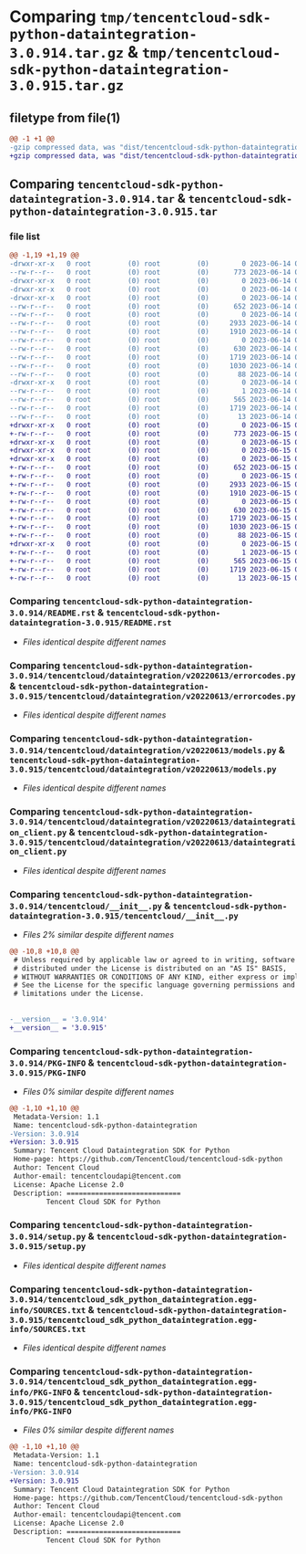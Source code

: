 # Comparing `tmp/tencentcloud-sdk-python-dataintegration-3.0.914.tar.gz` & `tmp/tencentcloud-sdk-python-dataintegration-3.0.915.tar.gz`

## filetype from file(1)

```diff
@@ -1 +1 @@
-gzip compressed data, was "dist/tencentcloud-sdk-python-dataintegration-3.0.914.tar", last modified: Wed Jun 14 00:24:19 2023, max compression
+gzip compressed data, was "dist/tencentcloud-sdk-python-dataintegration-3.0.915.tar", last modified: Thu Jun 15 00:23:18 2023, max compression
```

## Comparing `tencentcloud-sdk-python-dataintegration-3.0.914.tar` & `tencentcloud-sdk-python-dataintegration-3.0.915.tar`

### file list

```diff
@@ -1,19 +1,19 @@
-drwxr-xr-x   0 root         (0) root         (0)        0 2023-06-14 00:24:19.000000 tencentcloud-sdk-python-dataintegration-3.0.914/
--rw-r--r--   0 root         (0) root         (0)      773 2023-06-14 00:24:19.000000 tencentcloud-sdk-python-dataintegration-3.0.914/README.rst
-drwxr-xr-x   0 root         (0) root         (0)        0 2023-06-14 00:24:19.000000 tencentcloud-sdk-python-dataintegration-3.0.914/tencentcloud/
-drwxr-xr-x   0 root         (0) root         (0)        0 2023-06-14 00:24:19.000000 tencentcloud-sdk-python-dataintegration-3.0.914/tencentcloud/dataintegration/
-drwxr-xr-x   0 root         (0) root         (0)        0 2023-06-14 00:24:19.000000 tencentcloud-sdk-python-dataintegration-3.0.914/tencentcloud/dataintegration/v20220613/
--rw-r--r--   0 root         (0) root         (0)      652 2023-06-14 00:24:19.000000 tencentcloud-sdk-python-dataintegration-3.0.914/tencentcloud/dataintegration/v20220613/errorcodes.py
--rw-r--r--   0 root         (0) root         (0)        0 2023-06-14 00:24:19.000000 tencentcloud-sdk-python-dataintegration-3.0.914/tencentcloud/dataintegration/v20220613/__init__.py
--rw-r--r--   0 root         (0) root         (0)     2933 2023-06-14 00:24:19.000000 tencentcloud-sdk-python-dataintegration-3.0.914/tencentcloud/dataintegration/v20220613/models.py
--rw-r--r--   0 root         (0) root         (0)     1910 2023-06-14 00:24:19.000000 tencentcloud-sdk-python-dataintegration-3.0.914/tencentcloud/dataintegration/v20220613/dataintegration_client.py
--rw-r--r--   0 root         (0) root         (0)        0 2023-06-14 00:24:19.000000 tencentcloud-sdk-python-dataintegration-3.0.914/tencentcloud/dataintegration/__init__.py
--rw-r--r--   0 root         (0) root         (0)      630 2023-06-14 00:24:19.000000 tencentcloud-sdk-python-dataintegration-3.0.914/tencentcloud/__init__.py
--rw-r--r--   0 root         (0) root         (0)     1719 2023-06-14 00:24:19.000000 tencentcloud-sdk-python-dataintegration-3.0.914/PKG-INFO
--rw-r--r--   0 root         (0) root         (0)     1030 2023-06-14 00:24:19.000000 tencentcloud-sdk-python-dataintegration-3.0.914/setup.py
--rw-r--r--   0 root         (0) root         (0)       88 2023-06-14 00:24:19.000000 tencentcloud-sdk-python-dataintegration-3.0.914/setup.cfg
-drwxr-xr-x   0 root         (0) root         (0)        0 2023-06-14 00:24:19.000000 tencentcloud-sdk-python-dataintegration-3.0.914/tencentcloud_sdk_python_dataintegration.egg-info/
--rw-r--r--   0 root         (0) root         (0)        1 2023-06-14 00:24:19.000000 tencentcloud-sdk-python-dataintegration-3.0.914/tencentcloud_sdk_python_dataintegration.egg-info/dependency_links.txt
--rw-r--r--   0 root         (0) root         (0)      565 2023-06-14 00:24:19.000000 tencentcloud-sdk-python-dataintegration-3.0.914/tencentcloud_sdk_python_dataintegration.egg-info/SOURCES.txt
--rw-r--r--   0 root         (0) root         (0)     1719 2023-06-14 00:24:19.000000 tencentcloud-sdk-python-dataintegration-3.0.914/tencentcloud_sdk_python_dataintegration.egg-info/PKG-INFO
--rw-r--r--   0 root         (0) root         (0)       13 2023-06-14 00:24:19.000000 tencentcloud-sdk-python-dataintegration-3.0.914/tencentcloud_sdk_python_dataintegration.egg-info/top_level.txt
+drwxr-xr-x   0 root         (0) root         (0)        0 2023-06-15 00:23:18.000000 tencentcloud-sdk-python-dataintegration-3.0.915/
+-rw-r--r--   0 root         (0) root         (0)      773 2023-06-15 00:23:17.000000 tencentcloud-sdk-python-dataintegration-3.0.915/README.rst
+drwxr-xr-x   0 root         (0) root         (0)        0 2023-06-15 00:23:18.000000 tencentcloud-sdk-python-dataintegration-3.0.915/tencentcloud/
+drwxr-xr-x   0 root         (0) root         (0)        0 2023-06-15 00:23:18.000000 tencentcloud-sdk-python-dataintegration-3.0.915/tencentcloud/dataintegration/
+drwxr-xr-x   0 root         (0) root         (0)        0 2023-06-15 00:23:18.000000 tencentcloud-sdk-python-dataintegration-3.0.915/tencentcloud/dataintegration/v20220613/
+-rw-r--r--   0 root         (0) root         (0)      652 2023-06-15 00:23:17.000000 tencentcloud-sdk-python-dataintegration-3.0.915/tencentcloud/dataintegration/v20220613/errorcodes.py
+-rw-r--r--   0 root         (0) root         (0)        0 2023-06-15 00:23:17.000000 tencentcloud-sdk-python-dataintegration-3.0.915/tencentcloud/dataintegration/v20220613/__init__.py
+-rw-r--r--   0 root         (0) root         (0)     2933 2023-06-15 00:23:17.000000 tencentcloud-sdk-python-dataintegration-3.0.915/tencentcloud/dataintegration/v20220613/models.py
+-rw-r--r--   0 root         (0) root         (0)     1910 2023-06-15 00:23:17.000000 tencentcloud-sdk-python-dataintegration-3.0.915/tencentcloud/dataintegration/v20220613/dataintegration_client.py
+-rw-r--r--   0 root         (0) root         (0)        0 2023-06-15 00:23:17.000000 tencentcloud-sdk-python-dataintegration-3.0.915/tencentcloud/dataintegration/__init__.py
+-rw-r--r--   0 root         (0) root         (0)      630 2023-06-15 00:23:17.000000 tencentcloud-sdk-python-dataintegration-3.0.915/tencentcloud/__init__.py
+-rw-r--r--   0 root         (0) root         (0)     1719 2023-06-15 00:23:18.000000 tencentcloud-sdk-python-dataintegration-3.0.915/PKG-INFO
+-rw-r--r--   0 root         (0) root         (0)     1030 2023-06-15 00:23:17.000000 tencentcloud-sdk-python-dataintegration-3.0.915/setup.py
+-rw-r--r--   0 root         (0) root         (0)       88 2023-06-15 00:23:18.000000 tencentcloud-sdk-python-dataintegration-3.0.915/setup.cfg
+drwxr-xr-x   0 root         (0) root         (0)        0 2023-06-15 00:23:18.000000 tencentcloud-sdk-python-dataintegration-3.0.915/tencentcloud_sdk_python_dataintegration.egg-info/
+-rw-r--r--   0 root         (0) root         (0)        1 2023-06-15 00:23:18.000000 tencentcloud-sdk-python-dataintegration-3.0.915/tencentcloud_sdk_python_dataintegration.egg-info/dependency_links.txt
+-rw-r--r--   0 root         (0) root         (0)      565 2023-06-15 00:23:18.000000 tencentcloud-sdk-python-dataintegration-3.0.915/tencentcloud_sdk_python_dataintegration.egg-info/SOURCES.txt
+-rw-r--r--   0 root         (0) root         (0)     1719 2023-06-15 00:23:18.000000 tencentcloud-sdk-python-dataintegration-3.0.915/tencentcloud_sdk_python_dataintegration.egg-info/PKG-INFO
+-rw-r--r--   0 root         (0) root         (0)       13 2023-06-15 00:23:18.000000 tencentcloud-sdk-python-dataintegration-3.0.915/tencentcloud_sdk_python_dataintegration.egg-info/top_level.txt
```

### Comparing `tencentcloud-sdk-python-dataintegration-3.0.914/README.rst` & `tencentcloud-sdk-python-dataintegration-3.0.915/README.rst`

 * *Files identical despite different names*

### Comparing `tencentcloud-sdk-python-dataintegration-3.0.914/tencentcloud/dataintegration/v20220613/errorcodes.py` & `tencentcloud-sdk-python-dataintegration-3.0.915/tencentcloud/dataintegration/v20220613/errorcodes.py`

 * *Files identical despite different names*

### Comparing `tencentcloud-sdk-python-dataintegration-3.0.914/tencentcloud/dataintegration/v20220613/models.py` & `tencentcloud-sdk-python-dataintegration-3.0.915/tencentcloud/dataintegration/v20220613/models.py`

 * *Files identical despite different names*

### Comparing `tencentcloud-sdk-python-dataintegration-3.0.914/tencentcloud/dataintegration/v20220613/dataintegration_client.py` & `tencentcloud-sdk-python-dataintegration-3.0.915/tencentcloud/dataintegration/v20220613/dataintegration_client.py`

 * *Files identical despite different names*

### Comparing `tencentcloud-sdk-python-dataintegration-3.0.914/tencentcloud/__init__.py` & `tencentcloud-sdk-python-dataintegration-3.0.915/tencentcloud/__init__.py`

 * *Files 2% similar despite different names*

```diff
@@ -10,8 +10,8 @@
 # Unless required by applicable law or agreed to in writing, software
 # distributed under the License is distributed on an "AS IS" BASIS,
 # WITHOUT WARRANTIES OR CONDITIONS OF ANY KIND, either express or implied.
 # See the License for the specific language governing permissions and
 # limitations under the License.
 
 
-__version__ = '3.0.914'
+__version__ = '3.0.915'
```

### Comparing `tencentcloud-sdk-python-dataintegration-3.0.914/PKG-INFO` & `tencentcloud-sdk-python-dataintegration-3.0.915/PKG-INFO`

 * *Files 0% similar despite different names*

```diff
@@ -1,10 +1,10 @@
 Metadata-Version: 1.1
 Name: tencentcloud-sdk-python-dataintegration
-Version: 3.0.914
+Version: 3.0.915
 Summary: Tencent Cloud Dataintegration SDK for Python
 Home-page: https://github.com/TencentCloud/tencentcloud-sdk-python
 Author: Tencent Cloud
 Author-email: tencentcloudapi@tencent.com
 License: Apache License 2.0
 Description: ============================
         Tencent Cloud SDK for Python
```

### Comparing `tencentcloud-sdk-python-dataintegration-3.0.914/setup.py` & `tencentcloud-sdk-python-dataintegration-3.0.915/setup.py`

 * *Files identical despite different names*

### Comparing `tencentcloud-sdk-python-dataintegration-3.0.914/tencentcloud_sdk_python_dataintegration.egg-info/SOURCES.txt` & `tencentcloud-sdk-python-dataintegration-3.0.915/tencentcloud_sdk_python_dataintegration.egg-info/SOURCES.txt`

 * *Files identical despite different names*

### Comparing `tencentcloud-sdk-python-dataintegration-3.0.914/tencentcloud_sdk_python_dataintegration.egg-info/PKG-INFO` & `tencentcloud-sdk-python-dataintegration-3.0.915/tencentcloud_sdk_python_dataintegration.egg-info/PKG-INFO`

 * *Files 0% similar despite different names*

```diff
@@ -1,10 +1,10 @@
 Metadata-Version: 1.1
 Name: tencentcloud-sdk-python-dataintegration
-Version: 3.0.914
+Version: 3.0.915
 Summary: Tencent Cloud Dataintegration SDK for Python
 Home-page: https://github.com/TencentCloud/tencentcloud-sdk-python
 Author: Tencent Cloud
 Author-email: tencentcloudapi@tencent.com
 License: Apache License 2.0
 Description: ============================
         Tencent Cloud SDK for Python
```

